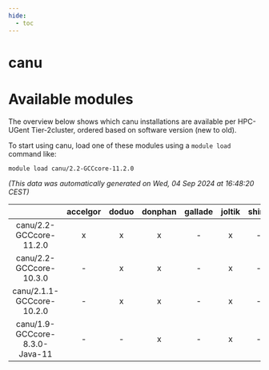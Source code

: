 ```yaml
---
hide:
  - toc
---
```


canu
====

# Available modules


The overview below shows which canu installations are available per HPC-UGent Tier-2cluster, ordered based on software version (new to old).

To start using canu, load one of these modules using a `module load` command like:

```shell
module load canu/2.2-GCCcore-11.2.0
```

*(This data was automatically generated on Wed, 04 Sep 2024 at 16:48:20 CEST)*  

| |accelgor|doduo|donphan|gallade|joltik|shinx|skitty|
| :---: | :---: | :---: | :---: | :---: | :---: | :---: | :---: |
|canu/2.2-GCCcore-11.2.0|x|x|x|-|x|-|x|
|canu/2.2-GCCcore-10.3.0|-|x|x|-|x|-|x|
|canu/2.1.1-GCCcore-10.2.0|-|x|x|-|x|-|x|
|canu/1.9-GCCcore-8.3.0-Java-11|-|-|x|-|x|-|-|
